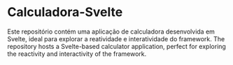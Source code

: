 # Calculadora-Svelte
Este repositório contém uma aplicação de calculadora desenvolvida em Svelte, ideal para explorar a reatividade e interatividade do framework. The repository hosts a Svelte-based calculator application, perfect for exploring the reactivity and interactivity of the framework.

